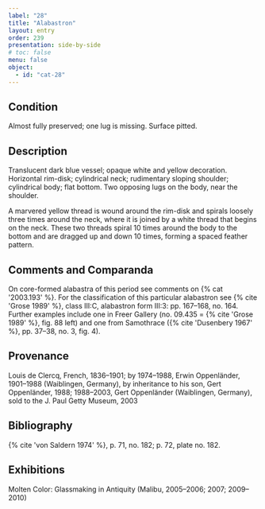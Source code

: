 ```yaml
---
label: "28"
title: "Alabastron"
layout: entry
order: 239
presentation: side-by-side
# toc: false
menu: false
object:
  - id: "cat-28"
---
```


## Condition

Almost fully preserved; one lug is missing. Surface pitted.

## Description

Translucent dark blue vessel; opaque white and yellow decoration. Horizontal rim-disk; cylindrical neck; rudimentary sloping shoulder; cylindrical body; flat bottom. Two opposing lugs on the body, near the shoulder.

A marvered yellow thread is wound around the rim-disk and spirals loosely three times around the neck, where it is joined by a white thread that begins on the neck. These two threads spiral 10 times around the body to the bottom and are dragged up and down 10 times, forming a spaced feather pattern.

## Comments and Comparanda

On core-formed alabastra of this period see comments on {% cat '2003.193' %}. For the classification of this particular alabastron see {% cite 'Grose 1989' %}, class III:C, alabastron form III:3: pp. 167–168, no. 164. Further examples include one in Freer Gallery (no. 09.435 = {% cite 'Grose 1989' %}, fig. 88 left) and one from Samothrace ({% cite 'Dusenbery 1967' %}, pp. 37–38, no. 3, fig. 4).

## Provenance

Louis de Clercq, French, 1836–1901; by 1974–1988, Erwin Oppenländer, 1901–1988 (Waiblingen, Germany), by inheritance to his son, Gert Oppenländer, 1988; 1988–2003, Gert Oppenländer (Waiblingen, Germany), sold to the J. Paul Getty Museum, 2003

## Bibliography

{% cite 'von Saldern 1974' %}, p. 71, no. 182; p. 72, plate no. 182.

## Exhibitions

Molten Color: Glassmaking in Antiquity (Malibu, 2005–2006; 2007; 2009–2010)